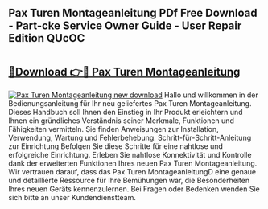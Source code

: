 ## Pax Turen Montageanleitung PDf Free Download - Part-cke Service Owner Guide - User Repair Edition QUcOC

# <h2><a href="http://df6xe7.blite.top/?on=Pax+Turen+Montageanleitung">🔗Download 👉🔴 Pax Turen Montageanleitung</a></h2>

[![Pax Turen Montageanleitung new download](https://i.imgur.com/lujVjoI.png)](http://df6xe7.blite.top/?on=Pax+Turen+Montageanleitung)
Hallo und willkommen in der Bedienungsanleitung für Ihr neu geliefertes Pax Turen Montageanleitung. Dieses Handbuch soll Ihnen den Einstieg in Ihr Produkt erleichtern und Ihnen ein gründliches Verständnis seiner Merkmale, Funktionen und Fähigkeiten vermitteln. Sie finden Anweisungen zur Installation, Verwendung, Wartung und Fehlerbehebung. Schritt-für-Schritt-Anleitung zur Einrichtung Befolgen Sie diese Schritte für eine nahtlose und erfolgreiche Einrichtung. Erleben Sie nahtlose Konnektivität und Kontrolle dank der erweiterten Funktionen Ihres neuen Pax Turen Montageanleitung. Wir vertrauen darauf, dass das Pax Turen MontageanleitungD eine genaue und detaillierte Ressource für Ihre Bemühungen war, die Besonderheiten Ihres neuen Geräts kennenzulernen. Bei Fragen oder Bedenken wenden Sie sich bitte an unser Kundendienstteam.
